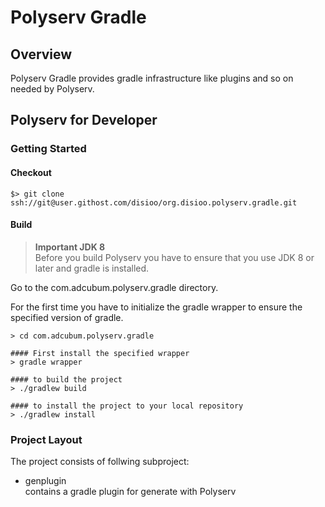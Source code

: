 Polyserv Gradle
===============

Overview
--------

Polyserv Gradle provides gradle infrastructure like plugins and so on needed by Polyserv.


Polyserv for Developer
------------------

### Getting Started
#### Checkout

```
$> git clone ssh://git@user.githost.com/disioo/org.disioo.polyserv.gradle.git
```
#### Build
> **Important JDK 8**  
> Before you build Polyserv you have to ensure that you use JDK 8 or later and gradle is installed.

Go to the com.adcubum.polyserv.gradle directory. 

For the first time you have to initialize the gradle wrapper to ensure the specified version of gradle.

```
> cd com.adcubum.polyserv.gradle

#### First install the specified wrapper
> gradle wrapper

#### to build the project
> ./gradlew build

#### to install the project to your local repository
> ./gradlew install

```

### Project Layout

The project consists of follwing subproject:

* genplugin  
  contains a gradle plugin for generate with Polyserv  
